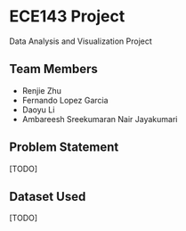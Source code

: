 # ECE143 Project
Data Analysis and Visualization Project

## Team Members
- Renjie Zhu
- Fernando Lopez Garcia
- Daoyu Li
- Ambareesh Sreekumaran Nair Jayakumari

## Problem Statement
[TODO]

## Dataset Used
[TODO]

